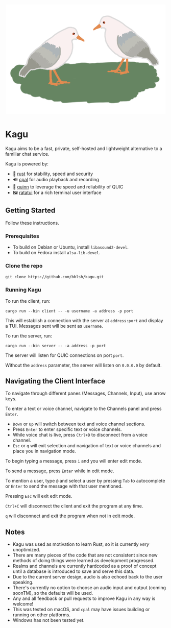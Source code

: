 <h1 align="center"><img width="500" src="kagu.png" /></h1>

# Kagu

Kagu aims to be a fast, private, self-hosted and lightweight alternative to a familiar chat service.

Kagu is powered by:
- 🚀 [rust] for stability, speed and security
- 🔊 [cpal] for audio playback and recording
- 👟 [quinn] to leverage the speed and reliability of QUIC
- 🖼️ [ratatui] for a rich terminal user interface

## Getting Started

Follow these instructions.

### Prerequisites

* To build on Debian or Ubuntu, install `libasound2-devel`.
* To build on Fedora install `alsa-lib-devel`.

### Clone the repo

```
git clone https://github.com/bblsh/kagu.git
```

### Running Kagu

To run the client, run:

```
cargo run --bin client -- -u username -a address -p port
```

This will establish a connection with the server  at `address:port` and display a TUI. Messages sent will be sent as `username`.

To run the server, run:

```
cargo run --bin server -- -a address -p port
```

The server will listen for QUIC connections on port `port`.

Without the `address` parameter, the server will listen on `0.0.0.0` by default.

## Navigating the Client Interface
To navigate through different panes (Messages, Channels, Input), use arrow keys.

To enter a text or voice channel, navigate to the Channels panel and press `Enter`.
- `Down` or `Up` will switch between text and voice channel sections.
- Press `Enter` to enter specific text or voice channels.
- While voice chat is live, press `Ctrl+D` to disconnect from a voice channel.
- `Esc` or `q` will exit selection and navigation of text or voice channels and place you in navigation mode.

To begin typing a message, press `i` and you will enter edit mode.

To send a message, press `Enter` while in edit mode.

To mention a user, type `@` and select a user by pressing `Tab` to autocomplete or `Enter` to send the message with that user mentioned.

Pressing `Esc` will exit edit mode.

`Ctrl+C` will disconnect the client and exit the program at any time.

`q` will disconnect and exit the program when not in edit mode.

## Notes

* Kagu was used as motivation to learn Rust, so it is currently *very* unoptimized.
* There are many pieces of the code that are not consistent since new methods of doing things were learned as development progressed.
* Realms and channels are currently hardcoded as a proof of concept until a database is introduced to save and serve this data.
* Due to the current server design, audio is also echoed back to the user speaking.
* There's currently no option to choose an audio input and output (coming soonTM), so the defaults will be used.
* Any and all feedback or pull requests to improve Kagu in any way is welcome!
* This was tested on macOS, and `cpal` may have issues building or running on other platforms.
* Windows has not been tested yet.

[rust]: https://www.rust-lang.org/
[cpal]: https://github.com/RustAudio/cpal
[quinn]: https://github.com/quinn-rs/quinn
[ratatui]: https://github.com/tui-rs-revival/ratatui